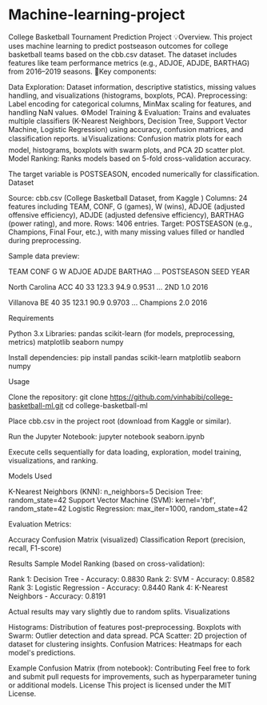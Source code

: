 # Machine-learning-project
College Basketball Tournament Prediction Project
💡Overview.
This project uses machine learning to predict postseason outcomes for college basketball teams based on the cbb.csv dataset. The dataset includes features like team performance metrics (e.g., ADJOE, ADJDE, BARTHAG) from 2016–2019 seasons.
🔑Key components:

Data Exploration: Dataset information, descriptive statistics, missing values handling, and visualizations (histograms, boxplots, PCA).
Preprocessing: Label encoding for categorical columns, MinMax scaling for features, and handling NaN values.
⚙Model Training & Evaluation: Trains and evaluates multiple classifiers (K-Nearest Neighbors, Decision Tree, Support Vector Machine, Logistic Regression) using accuracy, confusion matrices, and classification reports.
📊Visualizations: Confusion matrix plots for each model, histograms, boxplots with swarm plots, and PCA 2D scatter plot.
Model Ranking: Ranks models based on 5-fold cross-validation accuracy.

The target variable is POSTSEASON, encoded numerically for classification.
Dataset

Source: cbb.csv (College Basketball Dataset, from Kaggle )
Columns: 24 features including TEAM, CONF, G (games), W (wins), ADJOE (adjusted offensive efficiency), ADJDE (adjusted defensive efficiency), BARTHAG (power rating), and more.
Rows: 1406 entries.
Target: POSTSEASON (e.g., Champions, Final Four, etc.), with many missing values filled or handled during preprocessing.

Sample data preview:



TEAM
CONF
G
W
ADJOE
ADJDE
BARTHAG
...
POSTSEASON
SEED
YEAR



North Carolina
ACC
40
33
123.3
94.9
0.9531
...
2ND
1.0
2016


Villanova
BE
40
35
123.1
90.9
0.9703
...
Champions
2.0
2016


Requirements

Python 3.x
Libraries:
pandas
scikit-learn (for models, preprocessing, metrics)
matplotlib
seaborn
numpy



Install dependencies:
pip install pandas scikit-learn matplotlib seaborn numpy

Usage

Clone the repository:
git clone https://github.com/vinhabibi/college-basketball-ml.git
cd college-basketball-ml


Place cbb.csv in the project root (download from Kaggle or similar).

Run the Jupyter Notebook:
jupyter notebook seaborn.ipynb


Execute cells sequentially for data loading, exploration, model training, visualizations, and ranking.



Models Used

K-Nearest Neighbors (KNN): n_neighbors=5
Decision Tree: random_state=42
Support Vector Machine (SVM): kernel='rbf', random_state=42
Logistic Regression: max_iter=1000, random_state=42

Evaluation Metrics:

Accuracy
Confusion Matrix (visualized)
Classification Report (precision, recall, F1-score)

Results
Sample Model Ranking (based on cross-validation):

Rank 1: Decision Tree - Accuracy: 0.8830
Rank 2: SVM - Accuracy: 0.8582
Rank 3: Logistic Regression - Accuracy: 0.8440
Rank 4: K-Nearest Neighbors - Accuracy: 0.8191

Actual results may vary slightly due to random splits.
Visualizations

Histograms: Distribution of features post-preprocessing.
Boxplots with Swarm: Outlier detection and data spread.
PCA Scatter: 2D projection of dataset for clustering insights.
Confusion Matrices: Heatmaps for each model's predictions.

Example Confusion Matrix (from notebook): 
Contributing
Feel free to fork and submit pull requests for improvements, such as hyperparameter tuning or additional models.
License
This project is licensed under the MIT License.
